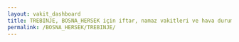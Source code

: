```yaml
---
layout: vakit_dashboard
title: TREBINJE, BOSNA_HERSEK için iftar, namaz vakitleri ve hava durumu - ilçe/eyalet seç
permalink: /BOSNA_HERSEK/TREBINJE/
---
```


<script type="text/javascript">
  var GLOBAL_COUNTRY = 'BOSNA_HERSEK';
  var GLOBAL_CITY = 'TREBINJE';
  var GLOBAL_STATE = '';
  var lat = 72;
  var lon = 21;
</script>
